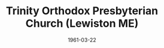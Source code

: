 ---
date: &id001 1961-03-22
end_date: null
location:
  address: null
  city: Lewiston
  state: ME
minister:
- end: 1963-01-01
  name: Charles Stanton
  start: 1961-03-22
  type: Pastor
- end: 1970-01-01
  name: Bernard Stonehouse
  start: 1963-01-01
  type: Pastor
- end: 1994-01-01
  name: Donald Miller
  start: 1971-01-01
  type: Pastor
- end: 1996-10-05
  name: Gary Magur
  start: 1992-01-01
  type: Associate Pastor
ministers:
- Charles Stanton
- Bernard Stonehouse
- Donald Miller
- Gary Magur
name: Trinity Orthodox Presbyterian Church
names:
- end: 1996-10-05
  name: Trinity Orthodox Presbyterian Church
  start: 1961-03-22
- end: null
  name: Trinity Orthodox Presbyterian Church of Androscoggin Valley
  start: null
origination_date: *id001
raw_data: "ME\nLewiston\n\nTrinity Orthodox Presbyterian Church  (March 22, 1961\u2013\
  October 5, 1996)\n(also called Trinity Orthodox Presbyterian Church of Androscoggin\
  \ Valley)\nPastors: Charles Stanton, 1961\u201363\nBernard Stonehouse, 1963\u2013\
  70\nDonald Miller, 1971\u201394\nAssoc. Pastor: Gary Magur, 1992\u201396"
received_from: null
states:
- ME
status:
  active: false
  end_date: null
  reason: null
  received_from: null
  withdrawal_to: null
title: Trinity Orthodox Presbyterian Church (Lewiston ME)
year_established:
- 1961

---